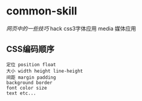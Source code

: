 # common-skill

*网页中的一些技巧*
hack css3字体应用  media 媒体应用 


## CSS编码顺序

	定位 position float 
	大小 width height line-height 
	间距 margin padding
	background border  
	font color size
	text etc...
	